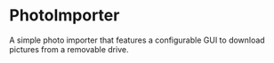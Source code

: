 # PhotoImporter
A simple photo importer that features a configurable GUI to download pictures from a removable drive.
